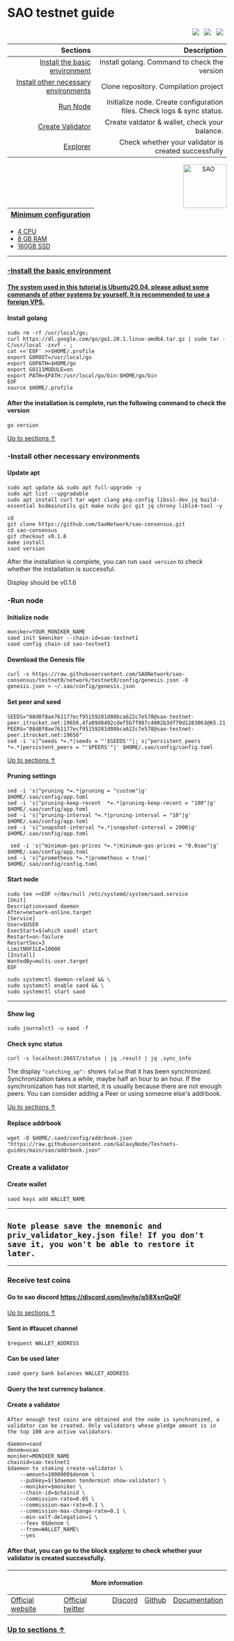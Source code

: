 <a id="anchor"></a>
# SAO testnet guide



<p align="right">
  <a href="https://discord.com/invite/q58XsnQqQF"><img src="https://img.shields.io/badge/Discord-7289DA?style=for-the-badge&logo=discord&logoColor=white" /></a> &nbsp;
  <a href="https://twitter.com/SAONetwork"><img src="https://img.shields.io/badge/Twitter-1DA1F2?style=for-the-badge&logo=twitter&logoColor=white" /></a> &nbsp;
  <a href="https://medium.com/@saonetwork"><img src="https://img.shields.io/badge/Medium-12100E?style=for-the-badge&logo=medium&logoColor=white" /></a> &nbsp;
</p>

|Sections|Description|
|-----------------------:|------------------------------------------:|
| [Install the basic environment](#go) | Install golang. Command to check the version|
| [Install other necessary environments](#necessary) | Clone repository. Compilation project |
| [Run Node](#run) |  Initialize node. Create configuration files. Check logs & sync status. |
| [Create Validator](#validator) |  Create valdator & wallet, check your balance. |
| <a href="https://explorer.nodestake.top/sao-testnet/staking">Explorer</a> |  Check whether your validator is created successfully |


 <p align="center"><a href="https://0ww.sao.network/#Docs"><img align="right"width="100px"alt="SAO" src="https://i.ibb.co/s9MdT2Q/k-V74-EMrg-400x400.jpg"></p</a>

| Minimum configuration                                                                                |
|------------------------------------------------------------------------------------------------------|
- 4 CPU                                                                                                
- 8 GB RAM
- 160GB SSD                                                                                            

--- 
### -Install the basic environment
#### The system used in this tutorial is Ubuntu20.04, please adjust some commands of other systems by yourself. It is recommended to use a foreign VPS.
<a id="go"></a>
#### Install golang
```
sudo rm -rf /usr/local/go;
curl https://dl.google.com/go/go1.20.1.linux-amd64.tar.gz | sudo tar -C/usr/local -zxvf - ;
cat <<'EOF' >>$HOME/.profile
export GOROOT=/usr/local/go
export GOPATH=$HOME/go
export GO111MODULE=on
export PATH=$PATH:/usr/local/go/bin:$HOME/go/bin
EOF
source $HOME/.profile
```
#### After the installation is complete, run the following command to check the version

```
go version
```
<a id="necessary"></a>
[Up to sections ↑](#anchor)
### -Install other necessary environments

#### Update apt
```
sudo apt update && sudo apt full-upgrade -y
sudo apt list --upgradable
sudo apt install curl tar wget clang pkg-config libssl-dev jq build-essential bsdmainutils git make ncdu gcc git jq chrony liblz4-tool -y
```

```
cd
git clone https://github.com/SaoNetwork/sao-consensus.git
cd sao-consensus
git checkout v0.1.6
make install
saod version
```
After the installation is complete, you can run `saod version` to check whether the installation is successful.

Display should be v0.1.6
<a id="run"></a>
### -Run node

#### Initialize node

```
moniker=YOUR_MONIKER_NAME
saod init $moniker --chain-id=sao-testnet1
saod config chain-id sao-testnet1
```

#### Download the Genesis file

```
curl -s https://raw.githubusercontent.com/SAONetwork/sao-consensus/testnet0/network/testnet0/config/genesis.json -O genesis.json > ~/.sao/config/genesis.json
```

#### Set peer and seed

```
SEEDS="08d8f8ae761177ecf95159281d08bca622c7e578@sao-testnet-peer.itrocket.net:19656,4fa89d8492cdef5b7f887c4002b3df70d1283063@65.21.134.202:15756,1667f1737eca69c487c114a03c0a058dd9cf8c02@194.163.168.62:19656,8ea46db77d6698c2e9509a5dd9ca4436436676cc@43.156.118.116:26656,028d522954c744b095fea1b9f1f475509b82d700@8.222.210.19:26656,d99aa1b6ab12faaee47ab1f8bfa59187b0bab588@65.109.89.18:19656,4db9aa492b13137d048af1ac554e8a6c09f80fcf@75.119.154.212:26656,195eb1c0b2b6c52f690cb9500bbc93c855616d50@120.226.39.104:26656,8a6983c4b3402c0a25c110eee8a9d0ca369b45c9@65.21.131.215:15756,4b05fcf7f3bb8766a7a7f9838cb13f4e8fbdfaeb@207.180.251.220:17656,5b1a021a6ed3274dc2c855490ad8fe45e03ace99@65.108.75.107:21656"
PEERS="08d8f8ae761177ecf95159281d08bca622c7e578@sao-testnet-peer.itrocket.net:19656"
sed -i 's|^seeds *=.*|seeds = "'$SEEDS'"|; s|^persistent_peers *=.*|persistent_peers = "'$PEERS'"|' $HOME/.sao/config/config.toml
```
[Up to sections ↑](#anchor)

#### Pruning settings
```
sed -i 's|^pruning *=.*|pruning = "custom"|g' $HOME/.sao/config/app.toml
sed -i 's|^pruning-keep-recent  *=.*|pruning-keep-recent = "100"|g' $HOME/.sao/config/app.toml
sed -i 's|^pruning-interval *=.*|pruning-interval = "10"|g' $HOME/.sao/config/app.toml
sed -i 's|^snapshot-interval *=.*|snapshot-interval = 2000|g' $HOME/.sao/config/app.toml
  
 sed -i 's|^minimum-gas-prices *=.*|minimum-gas-prices = "0.0sao"|g' $HOME/.sao/config/app.toml
sed -i 's|^prometheus *=.*|prometheus = true|' $HOME/.sao/config/config.toml
```
#### Start node 
```
sudo tee <<EOF >/dev/null /etc/systemd/system/saod.service
[Unit]
Description=saod daemon
After=network-online.target
[Service]
User=$USER
ExecStart=$(which saod) start
Restart=on-failure
RestartSec=3
LimitNOFILE=10000
[Install]
WantedBy=multi-user.target
EOF
```
```
sudo systemctl daemon-reload && \
sudo systemctl enable saod && \
sudo systemctl start saod 
```
___

#### Show log
```
sudo journalctl -u saod -f
```
#### Check sync status
```
curl -s localhost:26657/status | jq .result | jq .sync_info
```
The display `"catching_up":` shows `false` that it has been synchronized. Synchronization takes a while, maybe half an hour to an hour. If the synchronization has not started, it is usually because there are not enough peers. You can consider adding a Peer or using someone else's addrbook.

[Up to sections ↑](#anchor)
#### Replace addrbook
```
wget -O $HOME/.saod/config/addrbook.json "https://raw.githubusercontent.com/GalaxyNode/Testnets-guides/main/sao/addrbook.json"
```
<a id="validator"></a>
### Create a validator
#### Create wallet
```
saod keys add WALLET_NAME
```
----
## `Note please save the mnemonic and priv_validator_key.json file! If you don't save it, you won't be able to restore it later.`
----
### Receive test coins
#### Go to sao discord https://discord.com/invite/q58XsnQqQF
[Up to sections ↑](#anchor)
#### Sent in #faucet channel
```
$request WALLET_ADDRESS
```
#### Can be used later
```
saod query bank balances WALLET_ADDRESS
```
#### Query the test currency balance.
#### Create a validator
`After enough test coins are obtained and the node is synchronized, a validator can be created. Only validators whose pledge amount is in the top 100 are active validators.`
```
daemon=saod
denom=usao
moniker=MONIKER_NAME
chainid=sao-testnet1
$daemon tx staking create-validator \
    --amount=1000000$denom \
    --pubkey=$($daemon tendermint show-validator) \
    --moniker=$moniker \
    --chain-id=$chainid \
    --commission-rate=0.05 \
    --commission-max-rate=0.1 \
    --commission-max-change-rate=0.1 \
    --min-self-delegation=1 \
    --fees 0$denom \
    --from=WALLET_NAME\
    --yes
```

#### After that, you can go to the block [explorer](https://explorer.nodestake.top/sao-testnet/staking) to check whether your validator is created successfully.
----

  <h4 align="center"> More information </h4>
  
<table width="400px" align="center">
    <tbody>
        <tr valign="top">
          <td>
            <a href="https://www.sao.network/#/" target="site">Official website</a> </td>
          <td><a href="https://twitter.com/sao_network" target="twitt">Official twitter</a> </td> 
          <td><a href="https://discord.com/invite/q58XsnQqQF" target="discord">Discord</a></td> 
          <td><a href="https://github.com/SAONetwork" target="git">Github</a> </td>
          <td><a href="https://www.sao.network/#Docs" target="doc">Documentation</a></td>   </tr>
    </tbody>
</table> 


### [Up to sections ↑](#anchor)




